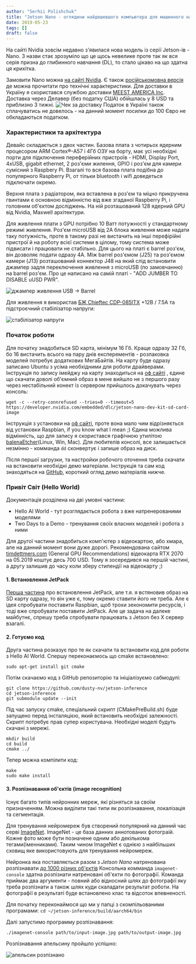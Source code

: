 ```yaml
---
author: "Serhii Polishchuk"
title: "Jetson Nano - оглядини найдешевшого компьютера для машинного навчання"
date: 2019-05-23
tags: []
draft: false
---
```

<!--more-->
На сайті Nvidia зовсім недавно з'явилася нова модель із серії Jetson-ів - Nano. 
З назви стає зрозуміло що це щось невелике проте так як вся серія призна до глибинного навчання (DL), то стало цікаво на що здатна ця крихітка.

Замовити Nano можна [на сайті Nvidia](https://www.nvidia.com/en-us/autonomous-machines/embedded-systems/jetson-nano/).
Є також [російськомовна версія](https://www.nvidia.com/ru-ru/autonomous-machines/embedded-systems/jetson-nano/) де можна прочитати про технічні характеристики.
Для доставки в Україну я скористався службою доставки [MEEST AMERICA Inc](https://my.meest.us/ua/index).
Доставка через Делавер (без податку США) обійшлась у 8 USD та приблизно 3 тижні.
![Чек за доставку](https://d2ck16jxw8uc3k.cloudfront.net/Articles/127-jetson-nano-overview/shipping-invoice.png)
Податок в Україні також сплачуватись не довелось - на данний момент посилки до 100 Євро не обкладаються податком.

### Характеристики та архітектура

Девайс складається з двох частин. Базова плата з чотирьох ядерним процесором ARM Cortex®-A57 і 4Гб ОЗУ на борту, 
має усі необхідні порти для підключення переферійних пристроїв - HDMI, Display Port, 4xUSB, gigabit ethernet, 
2 роз'єми жилення, GPIO і роз'єм для камери сумісний з Raspbery Pi. Взагалі то вся базова плата подібна до
популярного Raspberry Pi, от тільки bluetooth і wifi доведеться підключати окремо. 

Верхня плата з радіатором, яка вставлена в роз'єм та міцно прикручена гвинтами є основною відмінністю від вже
згаданої Raspberry Pi, і головним об'єктом досліджень. На ній розташований 128 ядерний GPU від Nvidia, Maxwell архітектури. 

Для живлення плати з GPU потрібно 10 Ватт потужності у стандартному режимі живлення. Роз'єм microUSB від 2А блока живлення може
надати таку потужність, проте в такому разі не вистачить на інші перефірійні пристрої й на роботу всієї системи в цілому, тому
система може підвисати і працювати не стабільно. Для цього на платі є barrel роз'єм, він дозволяє подати одразу 4А. 
Між barrel роз'ємом (J25) та роз'ємом камери (J13) розташований коннектор J48 на який слід встановити джампер задля переключення
живлення з microUSB (по замовчанню) на barrel роз'єм. Про це написано на самій платі - "ADD JUMBER TO DISABLE uUSD PWR". 

![джампер живлення USB -> Barrel](https://d2ck16jxw8uc3k.cloudfront.net/Articles/127-jetson-nano-overview/add-jumber-to-disable-usb-power.jpg )

Для живлення я використав [БЖ Chieftec CDP-085ITX](http://www.chieftec.eu/en/psus/external-psu/cdp-085itx.html) +12В / 7.5А
та підстроєчний стабілізатор напруги:

![стабілізатор напруги](https://d2ck16jxw8uc3k.cloudfront.net/Articles/127-jetson-nano-overview/5v-stabilization.jpg)

### Початок роботи

Для початку знадобиться SD карта, мінімум 16 Гб. 
Краще одразу 32 Гб, бо 16 вистачить всього на пару днів експерементів - розпаковка моделей потребує додаткових МегаБайтів.
На карту буде одразу записано Ubuntu з усіма необхідними для роботи драйверами.
 Інструкція по запису імейджу на карту знаходиться на [оф сайті](https://developer.nvidia.com/embedded/learn/get-started-jetson-nano-devkit#write)
, єдине що скачати доволі об'ємний образ
в мене вийшло не з першого разу через нестабільний конект із сервером прийшлось докачувать через консоль:

    wget -c --retry-connrefused --tries=0 --timeout=5 https://developer.nvidia.com/embedded/dlc/jetson-nano-dev-kit-sd-card-image

Інструкція з установки на [оф сайті](https://developer.nvidia.com/embedded/learn/get-started-jetson-nano-devkit#write), проте вона мало чим відрізняється
від установки Raspbian, if you know what I mean ;)
Єдина можлива відмінність, що для запису я скористався графічною утилітою [balenaEtcher](https://www.balena.io/etcher/)(Linux, Win, Mac).
Для любителів консолі, все залишається незмінно - комманда `dd` сконвертує і запише образ на диск.

Після першої загрузки, та настройки робочого оточення треба скачати на встановити необхідні демо матеріали.
Інструкція та сам код знаходяться на [GitHub](https://github.com/dusty-nv/jetson-inference), короткий огляд демо матеріалів нижче.

### Привіт Світ (Hello World)

Документація розділена на дві умовні частини:
- Hello AI World - тут розглядається робота з вже натренерованими моделями
- Two Days to a Demo - тренування своїх власних моделей і робота з ними

Для другої частини знадобиться комп'ютер з відеокартою, або хмара, але на данний момент вони дуже дорогі.
Рекомендована сайтом [timdettmers.com](https://timdettmers.com/2019/04/03/which-gpu-for-deep-learning/) (General GPU Recommendations) відеокарта RTX 2070 
на 05.2019 коштує десь 700 USD. Тому я зосередився на першій частині, а другу залишив до часу коли зберу стипендії на відеокарту ;)

#### 1. Встановлення JetPack

[Перша частина](https://github.com/dusty-nv/jetson-inference/blob/master/docs/jetpack-setup-2.md) про встановлення JetPack, але т.я. я встяновив образ на SD карту одразу, то він уже є, тому окремо 
ставити його не треба. Але є ідея спробувати поставити Raspbian, щоб трохи зекономити ресурсів, і тоді вже спробувати поставити JetPack. Але це задача на далеке майбутнє, спрешу треба спробувати 
працювать з Jetson без X сервер взагалі.

#### 2. Готуємо код

Друга частина розказує про те як скачати та встановити код для роботи з Hello AI World. 
Спершу переконаємось що cmake встановлено:

    sudo apt-get install git cmake

Потім скачаємо код з GitHub репозиторію та ініціалізуємо сабмодулі:

    git clone https://github.com/dusty-nv/jetson-inference
    cd jetson-inference
    git submodule update --init

Під час запуску cmake, спеціальний скрипт (CMakePreBuild.sh) буде запущено перед інсталяцією, який встановить необхідні залежності.
Скрипт потребує прав супер користувача. Необхідні моделі будуть скачані з мережі.

    mkdir build
    cd build
    cmake ../


Тепер можна компілити код:

    make
    sudo make install

#### 3. Розпізнавання об'єктів (image recognition)

Існує багато типів нейронних мереж, які різняться за своїм призначенням.
Можна виділити такі типи як розпізнавання, локалізація та сегментація.

Для тренування нейромереж був створений популярний на данний час серві [ImageNet](http://www.image-net.org/).
ImageNet - це база данних аннотованих фотограій. Кожне фото може бути позначене одним або декількома тегами(іменниками).
Таким чином ImageNet є однією з найбільших сховищ яке використовують для тренування нейромереж.

Нейронка яка поставляється разом з *Jetson Nano* натренована розпізнавати [до 1000 різних об'єктів](https://github.com/dusty-nv/jetson-inference/blob/master/data/networks/ilsvrc12_synset_words.txt)
Консольна комманда `imagenet-console` здатна розпізнати натреновані об'єкти по фотографії. Команда приймає два аргументи - 
повний або відносний шлях до фотографії яку треба розпізнати а також шлях куди скаладати результат роботи.
На фотографії в результаті буде встановлено клас та відсоток впевненості.

Для початку переконаймося що ми у папці з скомпільованими програмами:
`cd ~/jetson-inference/build/aarch64/bin`

Далі запустимо программу розпізнавання:

`./imagenet-console path/to/input-image.jpg path/to/output-image.jpg`

Розпізнавання апельсину пройшло успішно:

![апельсин розпізнано](https://d2ck16jxw8uc3k.cloudfront.net/Articles/127-jetson-nano-overview/output.jpg)
